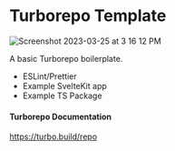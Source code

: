 # Turborepo Template
![Screenshot 2023-03-25 at 3 16 12 PM](https://user-images.githubusercontent.com/59782726/227744910-be910c36-a565-4822-979b-e1f52f5f1b41.png)

A basic Turborepo boilerplate.
- ESLint/Prettier
- Example SvelteKit app
- Example TS Package

#### Turborepo Documentation
https://turbo.build/repo
